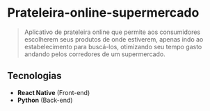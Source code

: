 # Prateleira-online-supermercado

> Aplicativo de prateleira online que permite aos consumidores escolherem seus produtos de onde estiverem, apenas indo ao estabelecimento para buscá-los, otimizando seu tempo gasto andando pelos corredores de um supermercado.

## Tecnologias
- **React Native** (Front-end)
- **Python** (Back-end)
